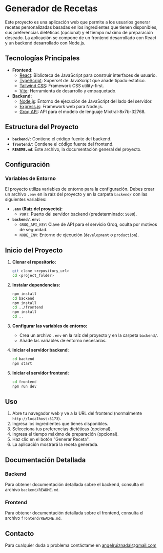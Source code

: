 # Generador de Recetas

Este proyecto es una aplicación web que permite a los usuarios generar recetas personalizadas basadas en los ingredientes que tienen disponibles, sus preferencias dietéticas (opcional) y el tiempo máximo de preparación deseado. La aplicación se compone de un frontend desarrollado con React y un backend desarrollado con Node.js.

## Tecnologías Principales

*   **Frontend:**
    *   [React](https://reactjs.org/): Biblioteca de JavaScript para construir interfaces de usuario.
    *   [TypeScript](https://www.typescriptlang.org/): Superset de JavaScript que añade tipado estático.
    *   [Tailwind CSS](https://tailwindcss.com/): Framework CSS utility-first.
    *   [Vite](https://vitejs.dev/): Herramienta de desarrollo y empaquetado.
*   **Backend:**
    *   [Node.js](https://nodejs.org/): Entorno de ejecución de JavaScript del lado del servidor.
    *   [Express.js](https://expressjs.com/): Framework web para Node.js.
    *   [Groq API](https://groq.com/): API para el modelo de lenguaje Mixtral-8x7b-32768.

## Estructura del Proyecto
*   **`backend/`**: Contiene el código fuente del backend.
*   **`frontend/`**: Contiene el código fuente del frontend.
*   **`README.md`**: Este archivo, la documentación general del proyecto.

## Configuración

### Variables de Entorno

El proyecto utiliza variables de entorno para la configuración. Debes crear un archivo `.env` en la raíz del proyecto y en la carpeta `backend/` con las siguientes variables:

*   **`.env` (Raíz del proyecto):**
    *   `PORT`: Puerto del servidor backend (predeterminado: `5000`).
*   **`backend/.env`:**
    *   `GROQ_API_KEY`: Clave de API para el servicio Groq, oculta por motivos de seguridad.
    *   `NODE_ENV`: Entorno de ejecución (`development` o `production`).

## Inicio del Proyecto

1.  **Clonar el repositorio:**
    ```bash
    git clone <repository_url>
    cd <project_folder>
    ```

2.  **Instalar dependencias:**
    ```bash
    npm install
    cd backend
    npm install
    cd ../frontend
    npm install
    cd ..
    ```

3.  **Configurar las variables de entorno:**
    *   Crea un archivo `.env` en la raíz del proyecto y en la carpeta `backend/`.
    *   Añade las variables de entorno necesarias.

4.  **Iniciar el servidor backend:**
    ```bash
    cd backend
    npm start
    ```

5.  **Iniciar el servidor frontend:**
    ```bash
    cd frontend
    npm run dev
    ```

## Uso

1.  Abre tu navegador web y ve a la URL del frontend (normalmente `http://localhost:5173`).
2.  Ingresa los ingredientes que tienes disponibles.
3.  Selecciona tus preferencias dietéticas (opcional).
4.  Ingresa el tiempo máximo de preparación (opcional).
5.  Haz clic en el botón "Generar Receta".
6.  La aplicación mostrará la receta generada.

## Documentación Detallada

### Backend

Para obtener documentación detallada sobre el backend, consulta el archivo `backend/README.md`.

### Frontend

Para obtener documentación detallada sobre el frontend, consulta el archivo `frontend/README.md`.

## Contacto

Para cualquier duda o problema contáctame en <a href="mailto:angelruiznadal@gmail.com">angelruiznadal@gmail.com
